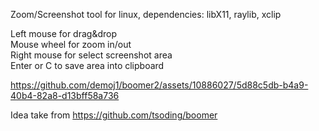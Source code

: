 Zoom/Screenshot tool for linux, dependencies: libX11, raylib, xclip

Left mouse for drag&drop  
Mouse wheel for zoom in/out  
Right mouse for select screenshot area  
Enter or C to save area into clipboard  

https://github.com/demoj1/boomer2/assets/10886027/5d88c5db-b4a9-40b4-82a8-d13bff58a736

Idea take from https://github.com/tsoding/boomer
